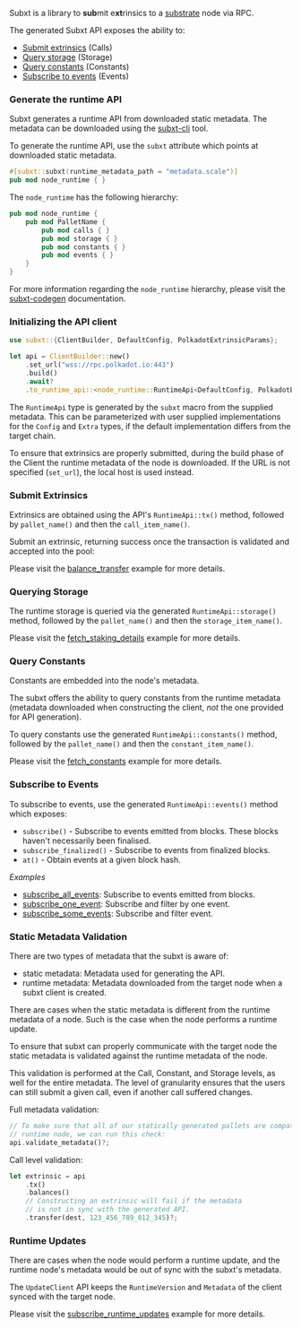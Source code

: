 Subxt is a library to **sub**mit e**xt**rinsics to a [substrate](https://github.com/paritytech/substrate) node via RPC.

The generated Subxt API exposes the ability to:
- [Submit extrinsics](https://docs.substrate.io/v3/concepts/extrinsics/) (Calls)
- [Query storage](https://docs.substrate.io/v3/runtime/storage/) (Storage)
- [Query constants](https://docs.substrate.io/how-to-guides/v3/basics/configurable-constants/) (Constants)
- [Subscribe to events](https://docs.substrate.io/v3/runtime/events-and-errors/) (Events)


### Generate the runtime API

Subxt generates a runtime API from downloaded static metadata. The metadata can be downloaded using the
[subxt-cli](https://crates.io/crates/subxt-cli) tool.

To generate the runtime API, use the `subxt` attribute which points at downloaded static metadata.

```rust
#[subxt::subxt(runtime_metadata_path = "metadata.scale")]
pub mod node_runtime { }
```

The `node_runtime` has the following hierarchy:

```rust
pub mod node_runtime {
    pub mod PalletName {
        pub mod calls { }
        pub mod storage { }
        pub mod constants { }
        pub mod events { }
    }
}
```

For more information regarding the `node_runtime` hierarchy, please visit the
[subxt-codegen](https://docs.rs/subxt-codegen/latest/subxt_codegen/) documentation.


### Initializing the API client

```rust
use subxt::{ClientBuilder, DefaultConfig, PolkadotExtrinsicParams};

let api = ClientBuilder::new()
    .set_url("wss://rpc.polkadot.io:443")
    .build()
    .await?
    .to_runtime_api::<node_runtime::RuntimeApi<DefaultConfig, PolkadotExtrinsicParams<DefaultConfig>>>();
```

The `RuntimeApi` type is generated by the `subxt` macro from the supplied metadata. This can be parameterized with user
supplied implementations for the `Config` and `Extra` types, if the default implementation differs from the target
chain.

To ensure that extrinsics are properly submitted, during the build phase of the Client the
runtime metadata of the node is downloaded. If the URL is not specified (`set_url`), the local host is used instead.


### Submit Extrinsics

Extrinsics are obtained using the API's `RuntimeApi::tx()` method, followed by `pallet_name()` and then the
`call_item_name()`.

Submit an extrinsic, returning success once the transaction is validated and accepted into the pool:

Please visit the [balance_transfer](../examples/examples/balance_transfer.rs) example for more details.


### Querying Storage

The runtime storage is queried via the generated `RuntimeApi::storage()` method, followed by the `pallet_name()` and
then the `storage_item_name()`.

Please visit the [fetch_staking_details](../examples/examples/fetch_staking_details.rs) example for more details.

### Query Constants

Constants are embedded into the node's metadata.

The subxt offers the ability to query constants from the runtime metadata (metadata downloaded when constructing
the client, *not* the one provided for API generation).

To query constants use the generated `RuntimeApi::constants()` method, followed by the `pallet_name()` and then the
`constant_item_name()`.

Please visit the [fetch_constants](../examples/examples/fetch_constants.rs) example for more details.

### Subscribe to Events

To subscribe to events, use the generated `RuntimeApi::events()` method which exposes:
- `subscribe()` - Subscribe to events emitted from blocks. These blocks haven't necessarily been finalised.
- `subscribe_finalized()` - Subscribe to events from finalized blocks.
- `at()` - Obtain events at a given block hash.


*Examples*
- [subscribe_all_events](../examples/examples/subscribe_all_events.rs): Subscribe to events emitted from blocks.
- [subscribe_one_event](../examples/examples/subscribe_one_event.rs): Subscribe and filter by one event.
- [subscribe_some_events](../examples/examples/subscribe_some_events.rs): Subscribe and filter event.

### Static Metadata Validation

There are two types of metadata that the subxt is aware of:
- static metadata: Metadata used for generating the API.
- runtime metadata: Metadata downloaded from the target node when a subxt client is created.

There are cases when the static metadata is different from the runtime metadata of a node.
Such is the case when the node performs a runtime update.

To ensure that subxt can properly communicate with the target node the static metadata is validated
against the runtime metadata of the node.

This validation is performed at the Call, Constant, and Storage levels, as well for the entire metadata.
The level of granularity ensures that the users can still submit a given call, even if another
call suffered changes.

Full metadata validation:

```rust
// To make sure that all of our statically generated pallets are compatible with the
// runtime node, we can run this check:
api.validate_metadata()?;
```

Call level validation:

```rust
let extrinsic = api
    .tx()
    .balances()
    // Constructing an extrinsic will fail if the metadata
    // is not in sync with the generated API.
    .transfer(dest, 123_456_789_012_345)?;
```

### Runtime Updates

There are cases when the node would perform a runtime update, and the runtime node's metadata would be
out of sync with the subxt's metadata.

The `UpdateClient` API keeps the `RuntimeVersion` and `Metadata` of the client synced with the target node.


Please visit the [subscribe_runtime_updates](../examples/examples/subscribe_runtime_updates.rs) example for more details.
